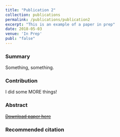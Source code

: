 ```yaml
---
title: "Publication 2"
collection: publications
permalink: /publications/publication2
excerpt: "This is an example of a paper in prep"
date: 2018-05-03
venue: 'In Prep'
publ: "false"
---
```


### Summary
Something, something.

### Contribution

I did some MORE things!

### Abstract
[~~Download paper here~~](http://link.to.paper2/)

### Recommended citation